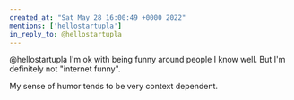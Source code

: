 ```yaml
---
created_at: "Sat May 28 16:00:49 +0000 2022"
mentions: ['hellostartupla']
in_reply_to: @hellostartupla
---
```


@hellostartupla I'm ok with being funny around people I know well. But I'm definitely not "internet funny".

My sense of humor tends to be very context dependent.